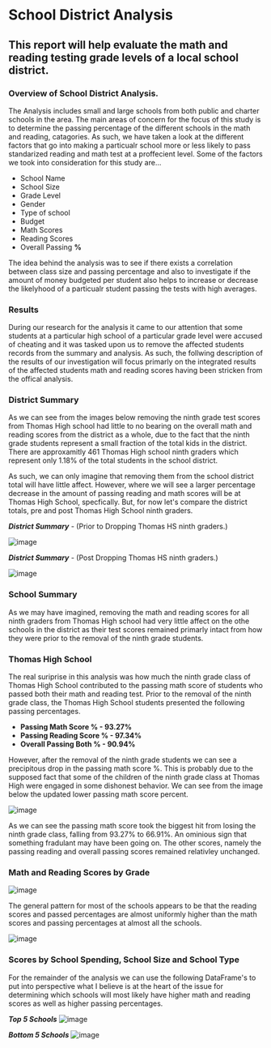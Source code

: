 # School District Analysis
## This report will help evaluate the math and reading testing grade levels of a local school district.
### Overview of School District Analysis.
The Analysis includes small and large schools from both public and charter schools in the area. The main areas of concern for the focus of this study is to determine the passing percentage of the different schools in the math and reading, catagories. As such, we have taken a look at the different factors that go into making a particualr school more or less likely to pass standarized reading and math test at a proffecient level. Some of the factors we took into consideration for this study are...

- School Name
- School Size
- Grade Level
- Gender
- Type of school
- Budget 
- Math Scores
- Reading Scores
- Overall Passing **%**

The idea behind the analysis was to see if there exists a correlation between class size and passing percentage and also to investigate if the amount of money budgeted per student also helps to increase or decrease the likelyhood of a particualr student passing the tests with high averages. 

### Results
During our research for the analysis it came to our attention that some students at a particular high school of a particular grade level were accused of cheating and it was tasked upon us to remove the affected students records from the summary and analysis. As such, the follwing description of the results of our investigation will focus primarly on the integrated results of the affected students math and reading scores having been stricken from the offical analysis.

### District Summary
As we can see from the images below removing the ninth grade test scores from Thomas High school had little to no bearing on the overall math and reading scores from the district as a whole, due to the fact that the ninth grade students represent a small fraction of the total kids in the district. There are approxamitly 461 Thomas High school ninth graders which represent only 1.18% of the total students in the school district.

As such, we can only imagine that removing them from the school district total will have little affect. However, where we will see a larger percentage decrease in the amount of passing reading and math scores will be at Thomas High School, specfically. But, for now let's compare the district totals, pre and post Thomas High School ninth graders. 

***District Summary*** - (Prior to Dropping Thomas HS ninth graders.)

![image](https://user-images.githubusercontent.com/93171738/147616803-925e5209-9db5-4e0b-a610-425e624a48a6.png)

***District Summary*** - (Post Dropping Thomas HS ninth graders.)

![image](https://user-images.githubusercontent.com/93171738/147678365-81c3cc97-96fb-49e3-a692-26b662c3a275.png)
### School Summary
As we may have imagined, removing the math and reading scores for all ninth graders from Thomas High school had very little affect on the othe schools in the district as their test scores remained primarly intact from how they were prior to the removal of the ninth grade students. 

### Thomas High School
The real suriprise in this analysis was how much the ninth grade class of Thomas High School contributed to the passing math score of students who passed both their math and reading test. Prior to the removal of the ninth grade class, the Thomas High School students presented the following passing percentages. 

- **Passing Math Score % - 93.27%**
- **Passing Reading Score % - 97.34%**
- **Overall Passing Both % - 90.94%**

However, after the removal of the ninth grade students we can see a precipitous drop in the passing math score %. This is probably due to the supposed fact that some of the children of the ninth grade class at Thomas High were engaged in some dishonest behavior. We can see from the image below the updated lower passing math score percent. 

![image](https://user-images.githubusercontent.com/93171738/147712071-6b92c7f4-2b17-4026-a827-a508019d438d.png)

As we can see the passing math score took the biggest hit from losing the ninth grade class, falling from 93.27% to 66.91%. An ominious sign that something fradulant may have been going on.  The other scores, namely the passing reading and overall passing scores remained relativley unchanged. 

### Math and Reading Scores by Grade
![image](https://user-images.githubusercontent.com/93171738/147712418-0c03fbaf-33ed-4d5b-b2f1-ae55bfb596d5.png) 

The general pattern for most of the schools appears to be that the reading scores and passed percentages are almost uniformly higher than the math scores and passing percentages at almost all the schools. 

![image](https://user-images.githubusercontent.com/93171738/147712430-0cc32526-3fc6-4581-aca7-7de26942d28a.png)

### Scores by School Spending, School Size and School Type
For the remainder of the analysis we can use the following DataFrame's to put into perspective what I believe is at the heart of the issue for determining which schools will most likely have higher math and reading scores as well as higher passing percentages. 

***Top 5 Schools***
![image](https://user-images.githubusercontent.com/93171738/147712994-487e9458-0dc0-42eb-bc62-fe9b99fc502e.png)

***Bottom 5 Schools***
![image](https://user-images.githubusercontent.com/93171738/147713028-8ab6987a-2538-46e6-987f-7eca97dfbb09.png)





